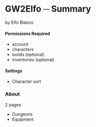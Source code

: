 # GW2Elfo ─ Summary
by Elfo Bianco

#### Permissions Required
* account
* characters
* builds (optional)
* inventories (optional)

#### Settings
* Character sort

### About
2 pages
* Dungeons
* Equipment
